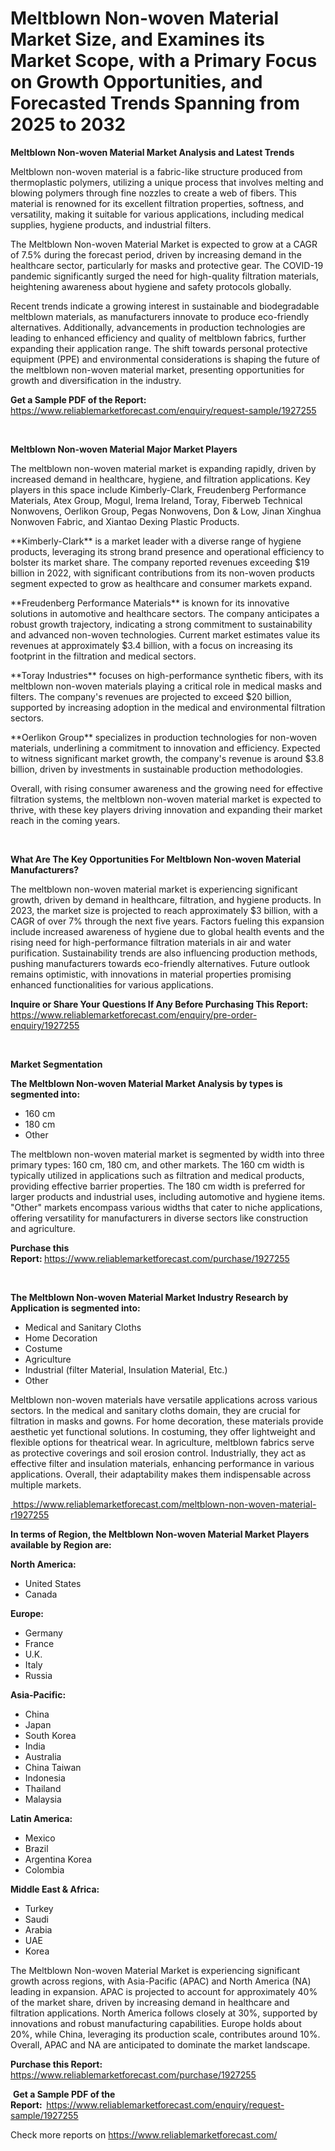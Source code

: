 <p><h1>Meltblown Non-woven Material Market Size, and Examines its Market Scope, with a Primary Focus on Growth Opportunities, and Forecasted Trends Spanning from 2025 to 2032</h1></p><p><strong>Meltblown Non-woven Material Market Analysis and Latest Trends</strong></p>
<p><p>Meltblown non-woven material is a fabric-like structure produced from thermoplastic polymers, utilizing a unique process that involves melting and blowing polymers through fine nozzles to create a web of fibers. This material is renowned for its excellent filtration properties, softness, and versatility, making it suitable for various applications, including medical supplies, hygiene products, and industrial filters.</p><p>The Meltblown Non-woven Material Market is expected to grow at a CAGR of 7.5% during the forecast period, driven by increasing demand in the healthcare sector, particularly for masks and protective gear. The COVID-19 pandemic significantly surged the need for high-quality filtration materials, heightening awareness about hygiene and safety protocols globally. </p><p>Recent trends indicate a growing interest in sustainable and biodegradable meltblown materials, as manufacturers innovate to produce eco-friendly alternatives. Additionally, advancements in production technologies are leading to enhanced efficiency and quality of meltblown fabrics, further expanding their application range. The shift towards personal protective equipment (PPE) and environmental considerations is shaping the future of the meltblown non-woven material market, presenting opportunities for growth and diversification in the industry.</p></p>
<p><strong>Get a Sample PDF of the Report:&nbsp;</strong> <a href="https://www.reliablemarketforecast.com/enquiry/request-sample/1927255?utm_campaign=1899&utm_medium=2&utm_source=Github&utm_content=ia&utm_term=15012025&utm_id=meltblown-non-woven-material">https://www.reliablemarketforecast.com/enquiry/request-sample/1927255</a></p>
<p>&nbsp;</p>
<p><strong>Meltblown Non-woven Material Major Market Players</strong></p>
<p><p>The meltblown non-woven material market is expanding rapidly, driven by increased demand in healthcare, hygiene, and filtration applications. Key players in this space include Kimberly-Clark, Freudenberg Performance Materials, Atex Group, Mogul, Irema Ireland, Toray, Fiberweb Technical Nonwovens, Oerlikon Group, Pegas Nonwovens, Don & Low, Jinan Xinghua Nonwoven Fabric, and Xiantao Dexing Plastic Products.</p><p>**Kimberly-Clark** is a market leader with a diverse range of hygiene products, leveraging its strong brand presence and operational efficiency to bolster its market share. The company reported revenues exceeding $19 billion in 2022, with significant contributions from its non-woven products segment expected to grow as healthcare and consumer markets expand. </p><p>**Freudenberg Performance Materials** is known for its innovative solutions in automotive and healthcare sectors. The company anticipates a robust growth trajectory, indicating a strong commitment to sustainability and advanced non-woven technologies. Current market estimates value its revenues at approximately $3.4 billion, with a focus on increasing its footprint in the filtration and medical sectors.</p><p>**Toray Industries** focuses on high-performance synthetic fibers, with its meltblown non-woven materials playing a critical role in medical masks and filters. The company's revenues are projected to exceed $20 billion, supported by increasing adoption in the medical and environmental filtration sectors.</p><p>**Oerlikon Group** specializes in production technologies for non-woven materials, underlining a commitment to innovation and efficiency. Expected to witness significant market growth, the company's revenue is around $3.8 billion, driven by investments in sustainable production methodologies.</p><p>Overall, with rising consumer awareness and the growing need for effective filtration systems, the meltblown non-woven material market is expected to thrive, with these key players driving innovation and expanding their market reach in the coming years.</p></p>
<p>&nbsp;</p>
<p><strong>What Are The Key Opportunities For Meltblown Non-woven Material Manufacturers?</strong></p>
<p><p>The meltblown non-woven material market is experiencing significant growth, driven by demand in healthcare, filtration, and hygiene products. In 2023, the market size is projected to reach approximately $3 billion, with a CAGR of over 7% through the next five years. Factors fueling this expansion include increased awareness of hygiene due to global health events and the rising need for high-performance filtration materials in air and water purification. Sustainability trends are also influencing production methods, pushing manufacturers towards eco-friendly alternatives. Future outlook remains optimistic, with innovations in material properties promising enhanced functionalities for various applications.</p></p>
<p><strong>Inquire or Share Your Questions If Any Before Purchasing This Report:</strong> <a href="https://www.reliablemarketforecast.com/enquiry/pre-order-enquiry/1927255?utm_campaign=1899&utm_medium=2&utm_source=Github&utm_content=ia&utm_term=15012025&utm_id=meltblown-non-woven-material">https://www.reliablemarketforecast.com/enquiry/pre-order-enquiry/1927255</a></p>
<p>&nbsp;</p>
<p><strong>Market Segmentation</strong></p>
<p><strong>The Meltblown Non-woven Material Market Analysis by types is segmented into:</strong></p>
<p><ul><li>160 cm</li><li>180 cm</li><li>Other</li></ul></p>
<p><p>The meltblown non-woven material market is segmented by width into three primary types: 160 cm, 180 cm, and other markets. The 160 cm width is typically utilized in applications such as filtration and medical products, providing effective barrier properties. The 180 cm width is preferred for larger products and industrial uses, including automotive and hygiene items. "Other" markets encompass various widths that cater to niche applications, offering versatility for manufacturers in diverse sectors like construction and agriculture.</p></p>
<p><strong>Purchase this Report:&nbsp;</strong><a href="https://www.reliablemarketforecast.com/purchase/1927255?utm_campaign=1899&utm_medium=2&utm_source=Github&utm_content=ia&utm_term=15012025&utm_id=meltblown-non-woven-material">https://www.reliablemarketforecast.com/purchase/1927255</a></p>
<p>&nbsp;</p>
<p><strong>The Meltblown Non-woven Material Market Industry Research by Application is segmented into:</strong></p>
<p><ul><li>Medical and Sanitary Cloths</li><li>Home Decoration</li><li>Costume</li><li>Agriculture</li><li>Industrial (filter Material, Insulation Material, Etc.)</li><li>Other</li></ul></p>
<p><p>Meltblown non-woven materials have versatile applications across various sectors. In the medical and sanitary cloths domain, they are crucial for filtration in masks and gowns. For home decoration, these materials provide aesthetic yet functional solutions. In costuming, they offer lightweight and flexible options for theatrical wear. In agriculture, meltblown fabrics serve as protective coverings and soil erosion control. Industrially, they act as effective filter and insulation materials, enhancing performance in various applications. Overall, their adaptability makes them indispensable across multiple markets.</p></p>
<p><a href="https://www.reliablemarketforecast.com/meltblown-non-woven-material-r1927255?utm_campaign=1899&utm_medium=2&utm_source=Github&utm_content=ia&utm_term=15012025&utm_id=meltblown-non-woven-material">&nbsp;https://www.reliablemarketforecast.com/meltblown-non-woven-material-r1927255</a></p>
<p><strong>In terms of Region, the Meltblown Non-woven Material Market Players available by Region are:</strong></p>
<p>
    <p> <strong> North America: </strong>
        <ul>
            <li>United States</li>
            <li>Canada</li>
        </ul>
        </p> 
    <p> <strong> Europe: </strong>
        <ul>
            <li>Germany</li>
            <li>France</li>
            <li>U.K.</li>
            <li>Italy</li>
            <li>Russia</li>
        </ul>
        </p> 
    <p> <strong> Asia-Pacific: </strong>
        <ul>
            <li>China</li>
            <li>Japan</li>
            <li>South Korea</li>
            <li>India</li>
            <li>Australia</li>
            <li>China Taiwan</li>
            <li>Indonesia</li>
            <li>Thailand</li>
            <li>Malaysia</li>
        </ul>
        </p> 
    <p> <strong> Latin America: </strong>
        <ul>
            <li>Mexico</li>
            <li>Brazil</li>
            <li>Argentina Korea</li>
            <li>Colombia</li>
        </ul>
        </p> 
    <p> <strong> Middle East & Africa: </strong>
        <ul>
            <li>Turkey</li>
            <li>Saudi</li>
            <li>Arabia</li>
            <li>UAE</li>
            <li>Korea</li>
        </ul>
    </p>
    </p>
<p><p>The Meltblown Non-woven Material Market is experiencing significant growth across regions, with Asia-Pacific (APAC) and North America (NA) leading in expansion. APAC is projected to account for approximately 40% of the market share, driven by increasing demand in healthcare and filtration applications. North America follows closely at 30%, supported by innovations and robust manufacturing capabilities. Europe holds about 20%, while China, leveraging its production scale, contributes around 10%. Overall, APAC and NA are anticipated to dominate the market landscape.</p></p>
<p><strong>Purchase this Report: </strong><a href="https://www.reliablemarketforecast.com/purchase/1927255?utm_campaign=1899&utm_medium=2&utm_source=Github&utm_content=ia&utm_term=15012025&utm_id=meltblown-non-woven-material">https://www.reliablemarketforecast.com/purchase/1927255</a></p>
<p>&nbsp;<strong>Get a Sample PDF of the Report:&nbsp;&nbsp;</strong><a href="https://www.reliablemarketforecast.com/enquiry/request-sample/1927255?utm_campaign=1899&utm_medium=2&utm_source=Github&utm_content=ia&utm_term=15012025&utm_id=meltblown-non-woven-material">https://www.reliablemarketforecast.com/enquiry/request-sample/1927255</a></p>
<p><strong></strong></p>
<p>Check more reports on <a href="https://www.reliablemarketforecast.com/?utm_campaign=1899&utm_medium=2&utm_source=Github&utm_content=ia&utm_term=15012025&utm_id=meltblown-non-woven-material">https://www.reliablemarketforecast.com/</a></p>